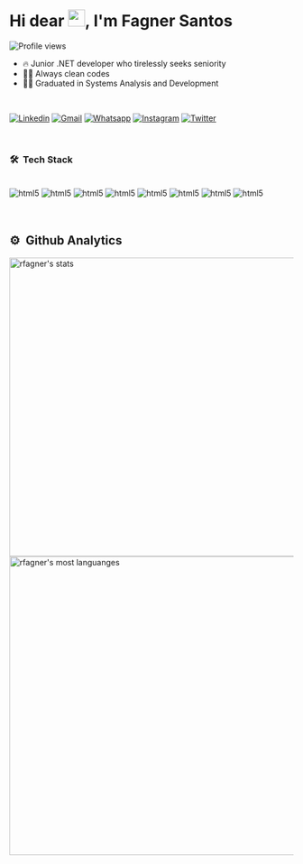 <h1 align="left">Hi dear <img src="https://raw.githubusercontent.com/kaueMarques/kaueMarques/master/hi.gif" width="30px">, I'm Fagner Santos</h1>

<p align="left"> <img src="https://komarev.com/ghpvc/?username=rfagner&color=yellow" alt="Profile views" /> </p>

- 🔥 Junior .NET developer who tirelessly seeks seniority
- 👨‍💻 Always clean codes
- 🧑‍🎓  Graduated in Systems Analysis and Development

<br>

[![Linkedin](https://img.shields.io/badge/LinkedIn-0077B5?style=for-the-badge&logo=linkedin&logoColor=white)](https://www.linkedin.com/in/rfagner/)
[![Gmail](https://img.shields.io/badge/Gmail-D14836?style=for-the-badge&logo=gmail&logoColor=white)](mailto:renildo.fagner@gmail.com)
[![Whatsapp](https://img.shields.io/badge/WhatsApp-25D366?style=for-the-badge&logo=whatsapp&logoColor=white)](https://api.whatsapp.com/send?phone=5571992400972)
[![Instagram](https://img.shields.io/badge/Instagram-E4405F?style=for-the-badge&logo=instagram&logoColor=white)](https://instagram.com/dev.fagner)
[![Twitter](https://img.shields.io/badge/Twitter-1DA1F2?style=for-the-badge&logo=twitter&logoColor=white)](https://twitter.com/rfsdeveloper)

<br>

### 🛠️ &nbsp;Tech Stack

<div style="display: inline_block"><br/>
    <img align="center" alt="html5" src="https://img.shields.io/badge/C%23-239120?style=for-the-badge&logo=c-sharp&logoColor=white"/>
    <img align="center" alt="html5" src="https://img.shields.io/badge/.NET-5C2D91?style=for-the-badge&logo=.net&logoColor=white"/>
    <img align="center" alt="html5" src="https://img.shields.io/badge/HTML5-E34F26?style=for-the-badge&logo=html5&logoColor=white"/>
    <img align="center" alt="html5" src="https://img.shields.io/badge/CSS3-1572B6?style=for-the-badge&logo=css3&logoColor=white"/>
    <img align="center" alt="html5" src="https://img.shields.io/badge/JavaScript-F7DF1E?style=for-the-badge&logo=javascript&logoColor=black"/>
    <img align="center" alt="html5" src="https://img.shields.io/badge/GitHub-100000?style=for-the-badge&logo=github&logoColor=white"/>
    <img align="center" alt="html5" src="https://img.shields.io/badge/MySQL-00000F?style=for-the-badge&logo=mysql&logoColor=white"/>
    <img align="center" alt="html5" src="https://img.shields.io/badge/SQLite-07405E?style=for-the-badge&logo=sqlite&logoColor=white"/>
</div><br/>

<br>

## ⚙️ &nbsp;Github Analytics

<p align="left">
<img width="530em" src="https://github-readme-stats.vercel.app/api?username=rfagner&show_icons=true&theme=vision-friendly-dark" alt="rfagner's stats"/>
<img width="530em" src="https://github-readme-stats.vercel.app/api/top-langs/?username=rfagner&layout=compact&theme=vision-friendly-dark" alt="rfagner's most languanges"/></p>
